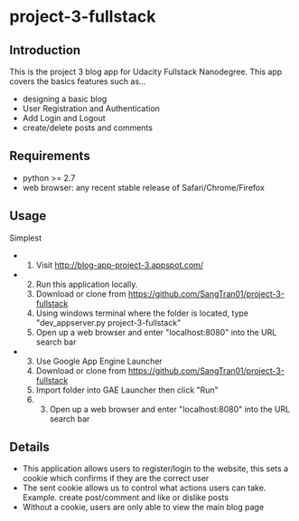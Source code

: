 # project-3-fullstack


## Introduction

This is the project 3 blog app for Udacity Fullstack Nanodegree. This app covers the basics features such as...
- designing a basic blog
- User Registration and Authentication
- Add Login and Logout 
- create/delete posts and comments 


## Requirements

* python >= 2.7
* web browser: any recent stable release of Safari/Chrome/Firefox


## Usage

Simplest 
* 1. Visit http://blog-app-project-3.appspot.com/
* 2. Run this application locally. 
	1. Download or clone from https://github.com/SangTran01/project-3-fullstack
    2. Using windows terminal where the folder is located, type "dev_appserver.py project-3-fullstack"
    3. Open up a web browser and enter "localhost:8080" into the URL search bar
* 3. Use Google App Engine Launcher 
	1. Download or clone from https://github.com/SangTran01/project-3-fullstack
    2. Import folder into GAE Launcher then click "Run"
    3. 3. Open up a web browser and enter "localhost:8080" into the URL search bar

## Details

* This application allows users to register/login to the website, this sets a cookie which confirms if they are the correct user 
* The sent cookie allows us to control what actions users can take. Example. create post/comment and like or dislike posts
* Without a cookie, users are only able to view the main blog page
